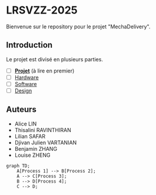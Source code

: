# LRSVZZ-2025
Bienvenue sur le repository pour le projet "MechaDelivery". 

## Introduction 
Le projet est divisé en plusieurs parties. 

- [ ] **[Projet](docs/Projet.md)** (à lire en premier) 
- [ ] [Hardware](docs/Hardware.md) 
- [ ] [Software](docs/Software.md) 
- [ ] [Design](docs/Design.md) 

## Auteurs 
- Alice LIN 
- Thisalini RAVINTHIRAN 
- Lilian SAFAR 
- Djivan Julien VARTANIAN 
- Benjamin ZHANG 
- Louise ZHENG 

```mermaid
graph TD;
    A[Process 1] --> B[Process 2];
    A --> C[Process 3];
    B --> D[Process 4];
    C --> D;
```
